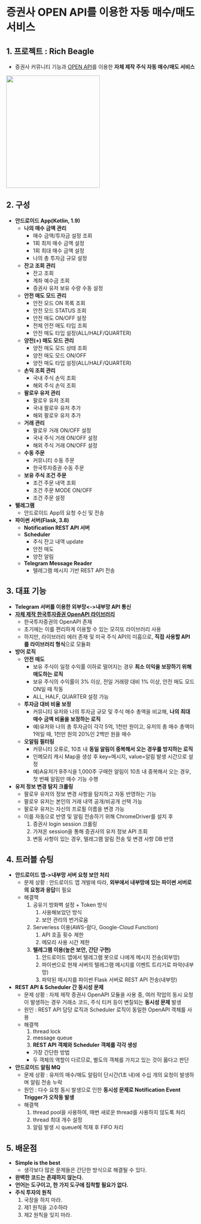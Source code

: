 # 증권사 OPEN API를 이용한 자동 매수/매도 서비스 

## 1. 프로젝트 : Rich Beagle
* 증권사 커뮤니티 기능과 [OPEN API](https://apiportal.koreainvestment.com/apiservice/oauth2#L_5c87ba63-740a-4166-93ac-803510bb9c02)를 이용한 **자체 제작 주식 자동 매수/매도 서비스**

<img src="https://github.com/beagleoasis/rich-beagle-read-me/blob/main/images/KakaoTalk_20241217_191402255.jpg?raw=true" width="250" height="300"/>

## 2. 구성
* **안드로이드 App(Kotlin, 1.9)**
  * **나의 매수 금액 관리**
    * 매수 금액/투자금 설정 조회
    * 1회 최저 매수 금액 설정
    * 1회 최대 매수 금액 설정
    * 나의 총 투자금 규모 설정
  * **잔고 조회 관리**
    * 잔고 조회
    * 계좌 예수금 조회
    * 증권사 유저 보유 수량 수동 설정 
  * **안전 매도 모드 관리**
    * 안전 모드 ON 목록 조회
    * 안전 모드 STATUS 조회
    * 안전 매도 ON/OFF 설정
    * 전체 안전 매도 타입 조회
    * 안전 매도 타입 설정(ALL/HALF/QUARTER)
  * **양전(+) 매도 모드 관리**
    * 양전 매도 모드 상태 조회
    * 양전 매도 모드 ON/OFF
    * 양전 매도 타입 설정(ALL/HALF/QUARTER)
  * **손익 조회 관리**
    * 국내 주식 손익 조회
    * 해외 주식 손익 조회
  * **팔로우 유저 관리**
    * 팔로우 유저 조회
    * 국내 팔로우 유저 추가
    * 해외 팔로우 유저 추가
  * **거래 관리**
    * 팔로우 거래 ON/OFF 설정
    * 국내 주식 거래 ON/OFF 설정
    * 해외 주식 거래 ON/OFF 설정 
  * **수동 주문**
    * 커뮤니티 수동 주문
    * 한국투자증권 수동 주문
  * **보유 주식 조건 주문**
    * 조건 주문 내역 조회
    * 조건 주문 MODE ON/OFF
    * 조건 주문 설정 
* **텔레그램**
  * 안드로이드 App의 요청 수신 및 전송
* **파이썬 서버(Flask, 3.8)**
  * **Notification REST API 서버**
  * **Scheduler**
    * 주식 잔고 내역 update
    * 안전 매도
    * 양전 알림
  * **Telegram Message Reader**
    * 텔레그램 메시지 기반 REST API 전송
 
## 3. 대표 기능 
* **Telegram 서버를 이용한 외부망<->내부망 API 통신**
* [**자체 제작 한국투자증권 OpenAPI 라이브러리**](https://wikidocs.net/165190)
  * 한국투자증권의 OpenAPI 존재
  * 초기에는 이를 편리하게 이용할 수 있는 모히또 라이브러리 사용
  * 하지만, 라이브러리 에러 존재 및 미국 주식 API의 미흡으로, **직접 사용할 API를 라이브러리 형식**으로 모듈화 
* **방어 로직**
  * **안전 매도**
    * 보유 주식이 일정 수익률 이하로 떨어지는 경우 **최소 이익을 보장하기 위해 매도하는 로직**
    * 보유 주식의 수익률이 3% 이상, 전일 거래량 대비 1% 이상, 안전 매도 모드 ON일 때 작동
    * ALL, HALF, QUARTER 설정 가능 
  * **투자금 대비 비율 보정**
    * 커뮤니티 유저와 나의 투자금 규모 및 주식 매수 총액을 비교해, **나의 최대 매수 금액 비율을 보정하는 로직**
    * 예)유저와 나의 총 투자금이 각각 5억, 1천만 원이고, 유저의 총 매수 총액이 1억일 때, 1천만 원의 20%인 2백만 원을 매수 
  * **오알림 필터링**
    * 커뮤니티 오류로, 10초 내 **동일 알림이 중복해서 오는 경우를 방지하는 로직**
    * 인메모리 캐시 Map을 생성 후 key=메시지, value=알림 발생 시간으로 설정 
    * 예)A유저가 B주식을 1,000주 구매한 알림이 10초 내 중복해서 오는 경우, 첫 번째 알림만 매수 기능 수행
* **유저 정보 변경 탐지 크롤링**
  * 팔로우 유저의 정보 변경 사항을 탐지하고 자동 반영하는 기능
  * 팔로우 유저는 본인의 거래 내역 공개/비공개 선택 가능
  * 팔로우 유저는 자신의 프로필 이름을 변경 가능
  * 이를 자동으로 반영 및 알림 전송하기 위해 ChromeDriver를 설치 후
    1. 증권사 login session 크롤링
    2. 가져온 session을 통해 증권사의 유저 정보 API 조회
    3. 변동 사항이 있는 경우, 텔레그램 알림 전송 및 변경 사항 DB 반영
   
## 4. 트러블 슈팅
* **안드로이드 앱->내부망 서버 요청 보안 처리**
  * 문제 상황 : 안드로이드 앱 개발에 따라, **외부에서 내부망에 있는 파이썬 서버로의 요청과 응답**이 필요
  * 해결책
    1. 공유기 방화벽 설정 + Token 방식
       1. 사용해보았던 방식
       2. 보안 관리의 번거로움 
    3. Serverless 이용(AWS-람다, Google-Cloud Function)
       1. API 호출 횟수 제한
       2. 메모리 사용 시간 제한 
    4. **텔레그램 이용(높은 보안, 간단 구현)**
       1. 안드로이드 앱에서 텔레그램 봇으로 나에게 메시지 전송(외부망)
       2. 파이썬으로 현재 서버의 텔레그램 메시지를 이벤트 트리거로 파악(내부망)
       3. 파악된 메시지를 파이썬 Flask 서버로 REST API 전송(내부망)
* **REST API & Scheduler 간 동시성 문제**
  * 문제 상황 : 자제 제작 증권사 OpenAPI 모듈을 사용 중, 여러 작업의 동시 요청이 발생하는 경우 거래소 코드, 주식 티커 등이 변질되는 **동시성 문제** 발생
  * 원인 : REST API 담당 로직과 Scheduler 로직이 동일한 OpenAPI 객체를 사용
  * 해결책
    1.  thread lock
    2.  message queue
    3.  **REST API 객체와 Scheduler 객체를 각각 생성**
      * 가장 간단한 방법
      * 두 객체의 역할이 다르므로, 별도의 객체를 가지고 있는 것이 옳다고 판단
* **안드로이드 알림 MQ**
  * 문제 상황 : 유저의 매수/매도 알림이 단시간(1초 내)에 수십 개의 요청이 발생하며 알림 전송 누락
  * 원인 : 다수 요청 동시 발생으로 인한 **동시성 문제로 Notification Event Trigger가 오작동 발생**
  * 해결책
    1. thread pool을 사용하여, 매번 새로운 thread를 사용하지 않도록 처리
    2. thread 최대 개수 설정
    3. 알림 발생 시 queue에 적재 후 FIFO 처리

## 5. 배운점
* **Simple is the best**
  * 생각보다 많은 문제들은 간단한 방식으로 해결될 수 있다.
* **완벽한 코드는 존재하지 않는다.**
* **언어는 도구이고, 한 가지 도구에 집착할 필요가 없다.**
* **주식 투자의 원칙**
  1. 국장을 하지 마라.
  2. 제1 원칙을 고수하라
  3. 제2 원칙을 잊지 마라.

